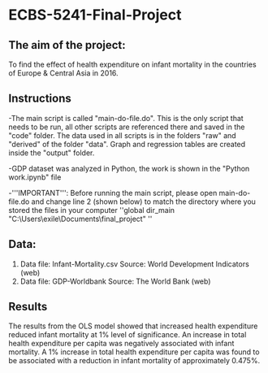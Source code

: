 # ECBS-5241-Final-Project

## The aim of the project:
To find the effect of health expenditure on infant mortality in the countries of Europe & Central Asia in 2016.
   
## Instructions
-The main script is called "main-do-file.do". This is the only script that needs
to be run, all other scripts are referenced there and saved in the "code" folder. The data used in all scripts is in the folders "raw" and "derived" of the folder "data". Graph and regression tables are created inside the "output" folder.

-GDP dataset was analyzed in Python, the work is shown in the "Python work.ipynb" file

-'''IMPORTANT''': Before running the main script, please open main-do-file.do and change line 2 (shown below) to match the directory where you stored the files in your computer
   ''global dir_main "C:\Users\exile\Documents\final_project" ''
   
## Data:
1. Data file: Infant-Mortality.csv
   Source: World Development Indicators (web)
2. Data file: GDP-Worldbank
   Source: The World Bank (web)

## Results
The results from the OLS model showed that increased health expenditure reduced infant mortality at 1% level of significance. An increase in total health expenditure per capita was negatively associated with infant mortality. A 1% increase in total health expenditure per capita was found to be associated with a reduction in infant mortality of approximately 0.475%.

